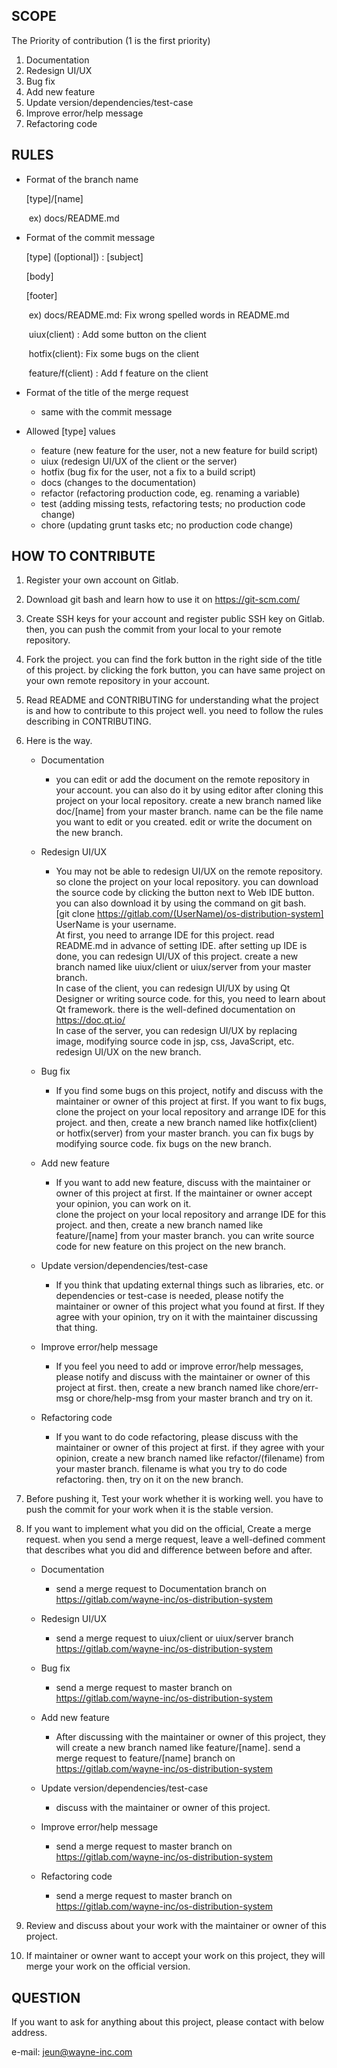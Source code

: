 ## SCOPE

The Priority of contribution (1 is the first priority)

1. Documentation
2. Redesign UI/UX
3. Bug fix
4. Add new feature
5. Update version/dependencies/test-case
6. Improve error/help message
7. Refactoring code





## RULES

- Format of the branch name

  [type]/[name]

  ​	ex) docs/README.md

- Format of the commit message

  [type] ([optional]) : [subject]

  [body]

  [footer]

  ​	ex) docs/README.md: Fix wrong spelled words in README.md

  ​		  uiux(client) : Add some button on the client

  ​		  hotfix(client): Fix some bugs on the client

  ​		  feature/f(client) : Add f feature on the client		  

- Format of the title of the merge request

    - same with the commit message
  
- Allowed [type] values
  - feature (new feature for the user, not a new feature for build script)
  - uiux (redesign UI/UX of the client or the server)
  - hotfix (bug fix for the user, not a fix to a build script)
  - docs (changes to the documentation)
  - refactor (refactoring production code, eg. renaming a variable)
  - test (adding missing tests, refactoring tests; no production code change)
  - chore (updating grunt tasks etc; no production code change)





## HOW TO CONTRIBUTE

1. Register your own account on Gitlab.

2. Download git bash and learn how to use it on https://git-scm.com/

3. Create SSH keys for your account and register public SSH key on Gitlab. then, you can push the commit from your local to your remote repository.

4. Fork the project. you can find the fork button in the right side of the title of this project. by clicking the fork button, you can have same project on your own remote repository in your account.  

5. Read README and CONTRIBUTING for understanding what the project is and how to contribute to this project well. you need to follow the rules describing in CONTRIBUTING.

6.  Here is the way.
    
    - Documentation
        - you can edit or add the document on the remote repository in your account. you can also do it by using editor after cloning this project on your local repository. create a new branch named like doc/[name] from your master branch. name can be the file name you want to edit or you created. edit or write the document on the new branch. 
    
    - Redesign UI/UX
        - You may not be able to redesign UI/UX on the remote repository. so clone the project on your local repository. you can download the source code by clicking the button next to Web IDE button. you can also download it by using the command on git bash.   
        [git clone https://gitlab.com/(UserName)/os-distribution-system]   
        UserName is your username.     
        At first, you need to arrange IDE for this project. read README.md in advance of setting IDE. after setting up IDE is done, you can redesign UI/UX of this project. create a new branch named like uiux/client or uiux/server from your master branch.   
        In case of the client, you can redesign UI/UX by using Qt Designer or writing source code. for this, you need to learn about Qt framework. there is the well-defined documentation on https://doc.qt.io/   
        In case of the server, you can redesign UI/UX by replacing image, modifying source code in jsp, css, JavaScript, etc. redesign UI/UX on the new branch.  
    
    - Bug fix
        - If you find some bugs on this project, notify and discuss with the maintainer or owner of this project at first. If you want to fix bugs, clone the project on your local repository and arrange IDE for this project. and then, create a new branch named like hotfix(client) or hotfix(server) from your master branch. you can fix bugs by modifying source code. fix bugs on the new branch.  
    
    - Add new feature
        - If you want to add new feature, discuss with the maintainer or owner of this project at first. If the maintainer or owner accept your opinion, you can work on it.  
         clone the project on your local repository and arrange IDE for this project. and then, create a new branch named like feature/[name] from your master branch. you can write source code for new feature on this project on the new branch.
    
    - Update version/dependencies/test-case
        - If you think that updating external things such as libraries, etc. or dependencies or test-case is needed, please notify the maintainer or owner of this project what you found at first. If they agree with your opinion, try on it with the maintainer discussing that thing.
   
    - Improve error/help message
        - If you feel you need to add or improve error/help messages, please notify and discuss with the maintainer or owner of this project at first. then, create a new branch named like chore/err-msg or chore/help-msg from your master branch and try on it.
   
    - Refactoring code
        - If you want to do code refactoring, please discuss with the maintainer or owner of this project at first. if they agree with your opinion, create a new branch named like refactor/(filename) from your master branch. filename is what you try to do code refactoring. then, try on it on the new branch. 
   
7. Before pushing it, Test your work whether it is working well. you have to push the commit for your work when it is the stable version.

8. If you want to implement what you did on the official, Create a merge request. when you send a merge request, leave a well-defined comment that describes what you did and difference between before and after.

   - Documentation
        - send a merge request to Documentation branch on https://gitlab.com/wayne-inc/os-distribution-system
   - Redesign UI/UX
        - send a merge request to uiux/client or uiux/server branch https://gitlab.com/wayne-inc/os-distribution-system

   - Bug fix
        - send a merge request to master branch on https://gitlab.com/wayne-inc/os-distribution-system

   - Add new feature
        - After discussing with the maintainer or owner of this project, they will create a new branch named like feature/[name]. send a merge request to feature/[name] branch on https://gitlab.com/wayne-inc/os-distribution-system

   - Update version/dependencies/test-case
        - discuss with the maintainer or owner of this project.

   - Improve error/help message
        - send a merge request to master branch on https://gitlab.com/wayne-inc/os-distribution-system

   - Refactoring code
        - send a merge request to master branch on https://gitlab.com/wayne-inc/os-distribution-system

9. Review and discuss about your work with the maintainer or owner of this project.

10. If maintainer or owner want to accept your work on this project, they will merge your work on the official version.





## QUESTION

 If you want to ask for anything about this project, please contact with below address.

e-mail: jeun@wayne-inc.com


